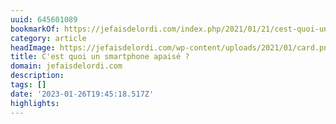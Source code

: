 ```yaml
---
uuid: 645601089
bookmarkOf: https://jefaisdelordi.com/index.php/2021/01/21/cest-quoi-un-smartphone-apaise/
category: article
headImage: https://jefaisdelordi.com/wp-content/uploads/2021/01/card.png
title: C'est quoi un smartphone apaisé ?
domain: jefaisdelordi.com
description:
tags: []
date: '2023-01-26T19:45:18.517Z'
highlights:
---
```



